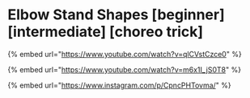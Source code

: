 # Elbow Stand Shapes \[beginner] \[intermediate] \[choreo trick]

{% embed url="https://www.youtube.com/watch?v=qlCVstCzce0" %}

{% embed url="https://www.youtube.com/watch?v=m6x1I_jS0T8" %}

{% embed url="https://www.instagram.com/p/CpncPHTovma/" %}
